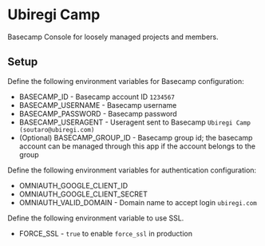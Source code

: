 # Ubiregi Camp

Basecamp Console for loosely managed projects and members.

## Setup

Define the following environment variables for Basecamp configuration:

* BASECAMP_ID - Basecamp account ID `1234567`
* BASECAMP_USERNAME - Basecamp username
* BASECAMP_PASSWORD - Basecamp password
* BASECAMP_USERAGENT - Useragent sent to Basecamp `Ubiregi Camp (soutaro@ubiregi.com)`
* (Optional) BASECAMP_GROUP_ID - Basecamp group id; the basecamp account can be managed through this app if the account belongs to the group

Define the following environment variables for authentication configuration:

* OMNIAUTH_GOOGLE_CLIENT_ID
* OMNIAUTH_GOOGLE_CLIENT_SECRET
* OMNIAUTH_VALID_DOMAIN - Domain name to accept login `ubiregi.com`

Define the following environment variable to use SSL.

* FORCE_SSL - `true` to enable `force_ssl` in production
